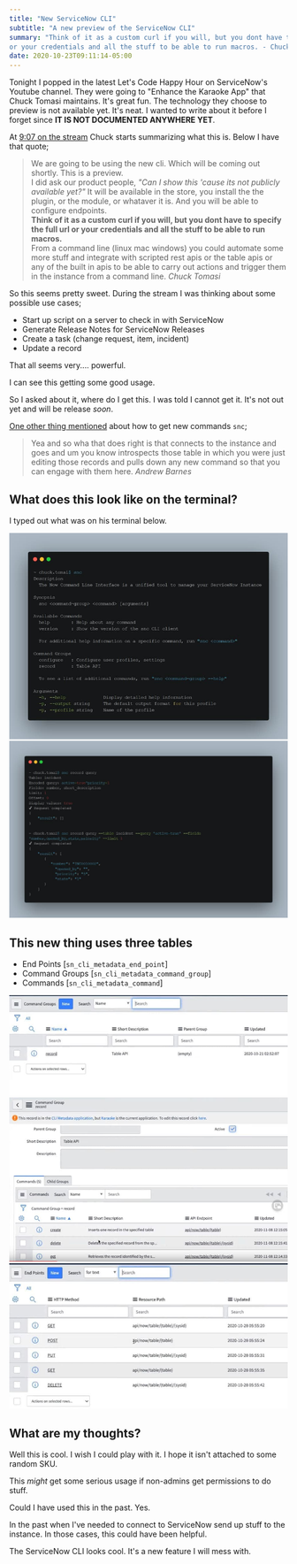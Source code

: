 ```yaml
---
title: "New ServiceNow CLI"
subtitle: "A new preview of the ServiceNow CLI"
summary: "Think of it as a custom curl if you will, but you dont have to specify the full url 
or your credentials and all the stuff to be able to run macros. - Chuck Tomasi"
date: 2020-10-23T09:11:14-05:00
---
```


Tonight I popped in the latest Let's Code Happy Hour on ServiceNow's Youtube channel.  They were going to "Enhance the Karaoke App" that Chuck Tomasi maintains.
It's great fun.  The technology they choose to preview is not available yet.  It's neat.  I wanted to write about it before I forget since **IT IS NOT DOCUMENTED ANYWHERE YET**.

At [9:07 on the stream](https://youtu.be/3tXqzXyyvxY?t=547) Chuck starts summarizing what this is.  Below I have that quote;


> We are going to be using the new cli. 
  Which will be coming out shortly. 
  This is a preview.  
  I did ask our product people, *"Can I show this 'cause its not publicly available yet?"* It will be available in the store, you install the the plugin, or the module, or whataver it is.
  And you will be able to configure endpoints.  
  **Think of it as a custom curl if you will, but you dont have to specify the full url or your credentials and all the stuff to be able to run macros.**  
  From a command line (linux mac windows) you could automate some more stuff and integrate with scripted rest apis or the table apis or any of the built in apis to be able to carry out actions 
and trigger them in the instance from a command line.
  <cite>Chuck Tomasi</cite>
 
So this seems pretty sweet.  During the stream I was thinking about some possible use cases;

- Start up script on a server to check in with ServiceNow
- Generate Release Notes for ServiceNow Releases
- Create a task (change request, item, incident)
- Update a record

That all seems very.... powerful. 

I can see this getting some good usage.  

So I asked about it, where do I get this.  I was  told I cannot get it.  It's not out yet and will be release *soon*.  

[One other thing mentioned](https://youtu.be/3tXqzXyyvxY?t=1937) about how to get new commands `snc`;

> Yea and so wha that does right
  is that connects to the instance 
  and goes and um you know introspects 
  those table in which you were just 
  editing those records and pulls down
  any new command so that you can engage 
  with them here.
  <cite>Andrew Barnes</cite>

## What does this look like on the terminal?

I typed out what was on his terminal below.

![](snc-001.jpg)
![](snc-002-record-query.jpg)

## This new thing uses three tables

- End Points [`sn_cli_metadata_end_point`] 
- Command Groups [`sn_cli_metadata_command_group`] 
- Commands [`sn_cli_metadata_command`] 

![](command-group-list.jpg)
![](command-group-item.jpg)
![](endpoint-list.jpg)

## What are my thoughts?

Well this is cool.  I wish I could play with it.  I hope it isn't attached to some random SKU.

This *might* get some serious usage if non-admins get permissions to do stuff.

Could I have used this in the past.  Yes. 

In the past when I've needed to connect to ServiceNow send up stuff to the instance. In those cases, this could have been helpful.  

The ServiceNow CLI looks cool.  It's a new feature I will mess with.